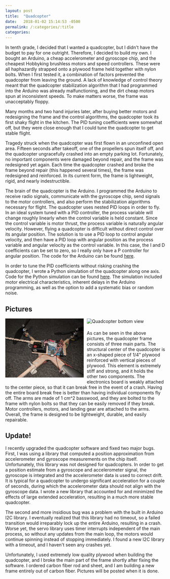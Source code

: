```yaml
---
layout: post
title:  "Quadcopter"
date:   2018-01-02 15:14:53 -0500
permalink: /:categories/:title
categories:
---
```



In tenth grade, I decided that I wanted a quadcopter, but I didn't have the budget to pay for one outright.
Therefore, I decided to build my own.
I bought an Arduino, a cheap accelerometer and gyroscope chip, and the cheapest Hobbyking brushless motors and speed controllers.
These were all haphazardly strapped onto a plywood frame held together with nylon bolts.
When I first tested it, a combination of factors prevented the quadcopter from leaving the ground.
A lack of knowledge of control theory meant that the quadcopter stabilization algorithm that I had programmed into the Arduino was already malfunctioning, and the dirt cheap motors spun at inconsistent speeds.
To make matters worse, the frame was unacceptably floppy.

Many months and two hand injuries later, after buying better motors and redesigning the frame and the control algorithms, the quadcopter took its first shaky flight in the kitchen.
The PID tuning coefficients were somewhat off, but they were close enough that I could tune the quadcopter to get stable flight.

Tragedy struck when the quadcopter was first flown in an unconfined open area.
Fifteen seconds after takeoff, one of the propellers spun itself off, and the quadcopter ungracefully crashed into an empty parking lot.
Fortunately, no important components were damaged beyond repair, and the frame was redesigned yet again.
Each time the quadcopter crashed and broke the frame beyond repair (this happened several times), the frame was redesigned and reinforced.
In its current form, the frame is lightweight, rigid, and nearly indestructible.

The brain of the quadcopter is the Arduino.
I programmed the Arduino to receive radio signals, communicate with the gyroscope chip, send signals to the motor controllers, and also perform the stabilization algorithms necessary for flight.
The quadcopter uses nested PID loops in order to fly.
In an ideal system tuned with a PID controller, the process variable will change roughly linearly when the control variable is held constant.
Since the control variable is motor thrust, the process variable is naturally angular velocity.
However, flying a quadcopter is difficult without direct control over its angular position.
The solution is to use a PID loop to control angular velocity, and then have a PID loop with angular position as the process variable and angular velocity as the control variable.
In this case, the I and D coefficients can be set to zero, so I really only have a P controller for angular position. The code for the Arduino can be found [here][quad-github].

In order to tune the PID coefficients without risking crashing the quadcopter, I wrote a Python simulation of the quadcopter along one axis.
Code for the Python simulation can be found [here][simu-github].
The simulation included motor electrical characteristics, inherent delays in the Arduino programming, as well as the option to add a systematic bias or random noise.

## Pictures

<img src="/assets/quadcopter/Quadcopter4.jpg" alt="Quadcopter top view" style="float: left; width: 49%; margin-right: 2%; margin-bottom: 20px"/>
<img src="/assets/quadcopter/Quadcopter5.jpg" alt="Quadcopter bottom view" style="float: left; width: 49%; margin-bottom: 20px"/>

As can be seen in the above pictures, the quadcopter frame consists of three main parts.
The structural center of the quadcopter is an x-shaped piece of 1/4" plywood reinforced with vertical pieces of plywood.
This element is extremely stiff and strong, and it holds the other two components.
The electronics board is weakly attached to the center piece, so that it can break free in the event of a crash.
Having the entire board break free is better than having individual components fly off.
The arms are made of 1 cm^2 basswood, and they are bolted to the frame with nylon bolts so that they can be easily removed if they break.
Motor controllers, motors, and landing gear are attached to the arms.
Overall, the frame is designed to be lightweight, durable, and easily repairable.

## Update!

I recently upgraded the quadcopter software and fixed two major bugs.
First, I was using a library that computed a position approximation from accelerometer and gyroscope measurements on the chip itself.
Unfortunately, this library was not designed for quadcopters.
In order to get a position estimate from a gyroscope and accelerometer signal, the gyroscope is integrated and the accelerometer data is used to correct drift.
It is typical for a quadcopter to undergo significant acceleration for a couple of seconds, during which the accelerometer data should not align with the gyroscope data.
I wrote a new library that accounted for and minimized the effects of large extended acceleration, resulting in a much more stable quadcopter.

The second and more insidious bug was a problem with the built in Arduino I2C library.
I eventually realized that this library had no timeout, so a failed transition would irreparably lock up the entire Arduino, resulting in a crash.
Worse yet, the servo library uses timer interrupts independent of the main process, so without any updates from the main loop, the motors would continue spinning instead of stopping immediately.
I found a new I2C library with a timeout, and I haven't seen any crashes yet.

Unfortunately, I used extremely low quality plywood when building the quadcopter, and I broke the main part of the frame shortly after fixing the software.
I ordered carbon fiber rod and sheet, and I am building a new frame entirely out of carbon fiber.
Pictures will be posted when it is done.

[quad-github]: https://github.com/ay2718/arduino-quadcopter
[simu-github]: https://github.com/ay2718/quadcopter-pid-tuner
